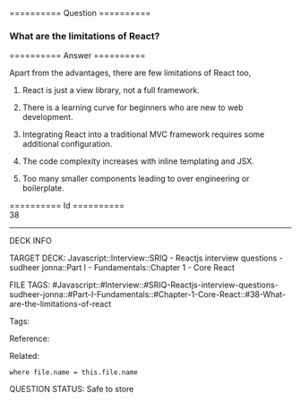========== Question ==========  

### What are the limitations of React?  

========== Answer ==========  

Apart from the advantages, there are few limitations of React too,

1. React is just a view library, not a full framework.

2. There is a learning curve for beginners who are new to web development.

3. Integrating React into a traditional MVC framework requires some additional configuration.

4. The code complexity increases with inline templating and JSX.

5. Too many smaller components leading to over engineering or boilerplate.

========== Id ==========  
38

---

DECK INFO

TARGET DECK: Javascript::Interview::SRIQ - Reactjs interview questions - sudheer jonna::Part I - Fundamentals::Chapter 1 - Core React

FILE TAGS: #Javascript::#Interview::#SRIQ-Reactjs-interview-questions-sudheer-jonna::#Part-I-Fundamentals::#Chapter-1-Core-React::#38-What-are-the-limitations-of-react

Tags:

Reference:

Related:

```dataview
where file.name = this.file.name
```

QUESTION STATUS: Safe to store
